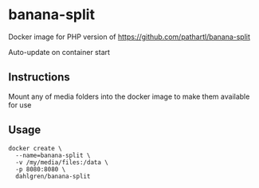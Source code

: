 # banana-split

Docker image for PHP version of https://github.com/pathartl/banana-split

Auto-update on container start

## Instructions

Mount any of media folders into the docker image to make them available for use

## Usage

    docker create \
      --name=banana-split \
      -v /my/media/files:/data \
      -p 8080:8080 \
      dahlgren/banana-split
